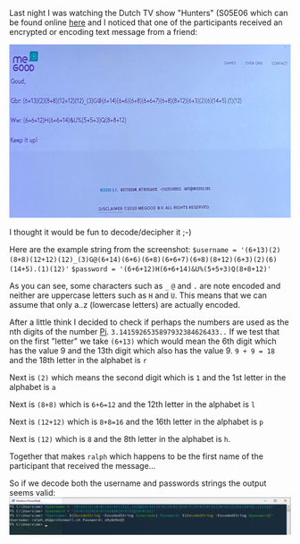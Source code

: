 Last night I was watching the Dutch TV show "Hunters" (S05E06 which can be found online [here](https://www.avrotros.nl/hunted/gemist/detail/item/hunted-s5-afl-6-30-11-2020/) and I noticed that one of the participants received an encrypted or encoding text message from a friend:

![screenshot from Hunted TV Show showing the encrypted text](/PiEncoded2.png?raw=true "Screenshot")

I thought it would be fun to decode/decipher it ;-)

Here are the example string from the screenshot:
`$username = '(6+13)(2)(8+8)(12+12)(12)_(3)G@(6+14)(6+6)(6+8)(6+6+7)(6+8)(8+12)(6+3)(2)(6)(14+5).(1)(12)'`
`$password = '(6+6+12)H(6+6+14)&U%(5+5+3)Q(8+8+12)'`

As you can see, some characters such as `_` `@` and `.` are note encoded and neither are uppercase letters such as `H` and `U`.
This means that we can assume that only a..z (lowercase letters) are actually encoded.

After a little think I decided to check if perhaps the numbers are used as the nth digits of the number [Pi](https://en.wikipedia.org/wiki/Pi).
`3.1415926535897932384626433..`
If we test that on the first "letter" we take `(6+13)` which would mean the 6th digit which has the value 9 and the 13th digit which also has the value 9.
`9 + 9 = 18` and the 18th letter in the alphabet is `r`

Next is `(2)` which means the second digit which is `1` and the 1st letter in the alphabet is `a`

Next is `(8+8)` which is `6+6=12` and the 12th letter in the alphabet is `l`

Next is `(12+12)` which is `8+8=16` and the 16th letter in the alphabet is `p`

Next is `(12)` which is `8` and the 8th letter in the alphabet is `h`.

Together that makes `ralph` which happens to be the first name of the participant that received the message...

So if we decode both the username and passwords strings the output seems valid:
![PowerShell console window showing the decoded strings](/screenshot.png?raw=true "Decoded Strings Screenshot")
